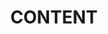 ---
layout: utility-pages
title: CONTENT
tabTitle: content
inNavbar: false
navbarOrder: 4
page_class: utility_page
---